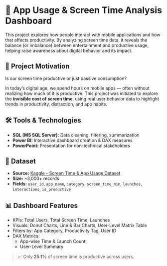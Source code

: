 # 📱 App Usage & Screen Time Analysis Dashboard

This project explores how people interact with mobile applications and how that affects productivity. By analyzing screen time data, it reveals the balance (or imbalance) between entertainment and productive usage, helping raise awareness about digital behavior and its impact.



## 📌 Project Motivation

Is our screen time productive or just passive consumption?

In today’s digital age, we spend hours on mobile apps — often without realizing how much of it is productive. This project was initiated to explore the **invisible cost of screen time**, using real user behavior data to highlight trends in productivity, distraction, and app habits.



## 🛠️ Tools & Technologies

- **SQL (MS SQL Server):** Data cleaning, filtering, summarization  
- **Power BI:** Interactive dashboard creation & DAX measures   
- **PowerPoint:** Presentation for non-technical stakeholders  



## 📂 Dataset

- **Source:** [Kaggle - Screen Time & App Usage Dataset](https://www.kaggle.com/datasets/khushikyad001/screen-time-and-app-usage-dataset-iosandroid)  
- **Size:** ~3,000+ records  
- **Fields:** `user_id`, `app_name`, `category`, `screen_time_min`, `launches`, `interactions`, `is_productive`



## 📊 Dashboard Features

- KPIs: Total Users, Total Screen Time, Launches
- Visuals: Donut Charts, Line & Bar Charts, User-Level Matrix Table
- Filters by: App Category, Productivity Tag, User ID
- DAX Metrics:
  - App-wise Time & Launch Count
  - User-Level Summary

> 📈 Only **25.1%** of screen time is productive across users.
